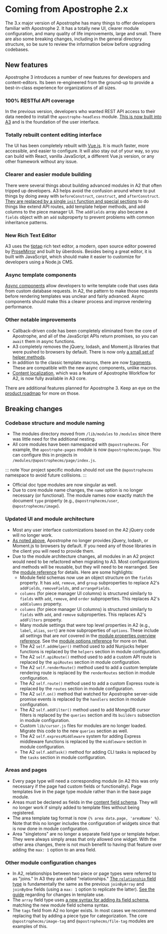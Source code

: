 # Coming from Apostrophe 2.x

The 3.x major version of Apostrophe has many things to offer developers familiar with Apostrophe 2. It has a totally new UI, clearer module configuration, and many quality of life improvements, large and small. There are also some breaking changes, including in the general directory structure, so be sure to review the information below before upgrading codebases.

## New features

Apostrophe 3 introduces a number of new features for developers and content-editors. Its been re-engineered from the ground-up to provide a best-in-class experience for organizations of all sizes.

### 100% RESTful API coverage

In the previous version, developers who wanted REST API access to their data needed to install the `apostrophe-headless` module. [This is now built into A3](/reference/api/) and is the foundation of the user interface.

### Totally rebuilt content editing interface

The UI has been completely rebuilt with [Vue.js](https://vuejs.org/). It is much faster, more accessible, and easier to configure. It will also stay out of your way, so you can build with React, vanilla JavaScript, a different Vue.js version, or any other framework without any issue.

### Clearer and easier module building

There were several things about building advanced modules in A2 that often tripped up developers. A3 helps avoid the confusion around where to put things by doing away with `beforeConstruct`, `construct`, and `afterConstruct`. [They are replaced by a single `init` function and special sections](/reference/module-api/module-overview.md#initialization-function) to do things like extend API routes, add template helper methods, and add columns to the piece manager UI. The `addFields` array also became a `fields` object with an `add` subproperty to prevent problems with common inheritance patterns.

### New Rich Text Editor

A3 uses the [tiptap](https://tiptap.dev/) rich text editor, a modern, open source editor powered by [ProseMirror](https://prosemirror.net/) and built by überdosis. Besides being a great editor, it is built with JavaScript, which should make it easier to customize for developers using a Node.js CMS.

### Async template components

[Async components](/guide/async-components.md) allow developers to write template code that uses data from custom database requests. In A2, the pattern to make those requests before rendering templates was unclear and fairly advanced. Async components should make this a clearer process and improve rendering performance.

### Other notable improvements

- Callback-driven code has been completely eliminated from the core of Apostrophe, and all of the JavaScript APIs return promises, so you can `await` them in async functions.
- A3 completely removes the jQuery, lodash, and Moment.js libraries that were pushed to browsers by default. There is now only [a small set of helper methods](/guide/front-end-helpers.md).
- In addition to the classic template macros, there are now [fragments](/guide/fragments.md). These are compatible with the new async components, unlike macros.
- [Content localization](localization/dynamic.md), which was a feature of Apostrophe Workflow for A2, is now fully available in A3 core.

There are additional features planned for Apostrophe 3. Keep an eye on the [product roadmap](https://apostrophecms.productboard.com/portal/1-product-portal/tabs/1690f4df-bbbe-4d8d-aad0-42e4f1ff7643) for more on those.

## Breaking changes

### Codebase structure and module naming

- The modules directory moved from `/lib/modules` to `/modules` since there was little need for the additional nesting.
- All core modules have been namespaced with `@apostrophecms`. For example, the `apostrophe-pages` module is now `@apostrophecms/page`. You can configure this in projects in `/modules/@apostrophecms/page/index.js`.

::: note
Your project specific modules should not use the `@apostrophecms` namespace to avoid future collisions.
:::

- Official doc type modules are now singular as well.
- Due to core module name changes, the `name` option is no longer necessary (or functional). The module names now exactly match the document `type` property (e.g., `@apostrophecms/user`, `@apostrophecms/image`).

### Updated UI and module architecture

- Most any user interface customizations based on the A2 jQuery code will no longer work.
- [As noted above](#other-notable-improvements), Apostrophe no longer provides jQuery, lodash, or Moment.js to browsers by default. If you need any of those libraries in the client you will need to provide them.
- Due to the module architecture changes, all modules in an A2 project would need to be refactored when migrating to A3. Most configurations and methods will be reusable, but they will need to be rearranged. See the [module reference](/reference/module-api/module-overview.md) for details. Here are some highlights:
  - Module field schemas now use an object structure on the `fields` property. It has `add`, `remove`, and `group` subproperties to replace A2's `addFields`, `removeFields`, and `arrangeFields`.
  - `columns` (for piece manager UI columns) is structured similarly to `fields` with `add`, `remove`, and `order` subproperties. This replaces A2's `addColumns` property.
  - `columns` (for piece manager UI columns) is structured similarly to `fields` with `add`, and `remove` subproperties. This replaces A2's `addFilters` property.
  - Many module settings that were top level properties in A2 (e.g., `label`, `alias`, `sort`) are now subproperties of `options`. These include all settings that are *not* covered in the [module properties overview reference](/reference/module-api/module-overview.md). See the [module options reference](/reference/module-api/module-options.md) for more on that.
  <!-- TODO: Update once options are all moved into individual module reference pages -->
  - The A2 `self.addHelper()` method used to add Nunjucks helper functions is replaced by the `helpers` section in module configuration.
  - The A2 `self.apiRoute()` method used to add a custom API route is replaced by the `apiRoutes` section in module configuration.
  - The A2 `self.renderRoute()` method used to add a custom template rendering route is replaced by the `renderRoutes` section in module configuration.
  - The A2 `self.route()` method used to add a custom Express route is replaced by the `routes` section in module configuration.
  - The A2 `self.on()` method that watched for Apostrophe server-side promise events is replaced by the `handlers` section in module configuration.
  - The A2 `self.addFilter()` method used to add MongoDB cursor filters is replaced by the `queries` section and its `builders` subsection in module configuration.
  - Custom `lib/cursor.js` files for modules are no longer loaded. Migrate this code to the new `queries` section as well.
  - The A2 `self.expressMiddleware` system for adding Express middleware functions is replaced by the `middleware` section in module configuration.
  - The A2 `self.addTask()` method for adding CLI tasks is replaced by the `tasks` section in module configuration.

### Areas and pages

- Every page type will need a corresponding module (in A2 this was only necessary if the page had custom fields or functionality). Page templates live in the page type module rather than in the base page module.
- Areas must be declared as fields in the [content field schema](/guide/content-schema.md). They will no longer work if simply added to template files without being registered.
- The area template tag format is now `{% area data.page, 'areaName' %}`. Note that this no longer includes the configuration of widgets since that is now done in module configuration.
- Area "singletons" are no longer a separate field type or template helper. They were always simply areas that only allowed one widget. With the other area changes, there is not much benefit to having that feature over adding the `max: 1` option to an area field.

### Other module configuration changes

- In A2, relationships between two piece or page types were referred to as "joins." In A3 they are called "relationships." [The `relationship` field type](/reference/field-types/relationship.md) is fundamentally the same as the previous `joinByArray` and `joinByOne` fields (using a `max: 1` option to replicate the latter). [See the guide](relationships.md#using-a-relationship-in-templates) regarding for changes in template use.
- The `array` field type uses [a new syntax for adding its field schema](/reference/field-types/array.md#module-field-definition), matching the new module field schema syntax.
- The `tags` field from A2 no longer exists. In most cases we recommend replacing that by adding a piece type for categorization. The core `@apostrophecms/image-tag` and `@apostrophecms/file-tag` modules are examples of this.
